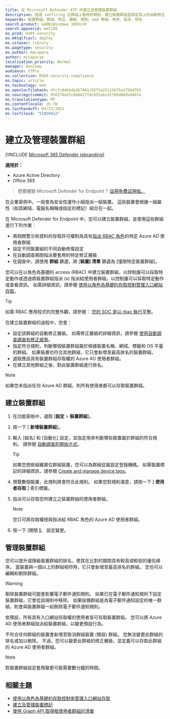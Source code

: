 ```yaml
---
title: 在 Microsoft Defender ATP 中建立及管理裝置群組
description: 透過 confiring 在群組上套用的規則，建立裝置群組並設定其上的自動修正層級。
keywords: 裝置群組、群組、修正、層級、規則、aad 群組、角色、指派、排名
search.product: eADQiWindows 10XVcnh
search.appverid: met150
ms.prod: m365-security
ms.mktglfcycl: deploy
ms.sitesec: library
ms.pagetype: security
ms.author: macapara
author: mjcaparas
localization_priority: Normal
manager: dansimp
audience: ITPro
ms.collection: M365-security-compliance
ms.topic: article
ms.technology: mde
ms.openlocfilehash: dfc7c04bbde2b7061c92f5a25115b75a2f5b47b5
ms.sourcegitcommit: 956176ed7c8b8427fdc655abcd1709d86da9447e
ms.translationtype: MT
ms.contentlocale: zh-TW
ms.lasthandoff: 03/23/2021
ms.locfileid: "51059412"
---
```

# <a name="create-and-manage-device-groups"></a>建立及管理裝置群組

[!INCLUDE [Microsoft 365 Defender rebranding](../../includes/microsoft-defender.md)]


**適用於：**
- Azure Active Directory
- Office 365

> 想要體驗 Microsoft Defender for Endpoint？ [註冊免費試用版。](https://www.microsoft.com/microsoft-365/windows/microsoft-defender-atp?ocid=docs-wdatp-exposedapis-abovefoldlink)


在企業案例中，一般會為安全性運作小組指派一組裝置。 這些裝置會根據一組屬性（如其網域、電腦名稱稱或指定的標記）組合在一起。

在 Microsoft Defender for Endpoint 中，您可以建立裝置群組，並使用這些群組進行下列作業：
- 將相關警示和資料的存取許可權制為具有[指派 RBAC 角色](rbac.md)的特定 Azure AD 使用者群組 
- 設定不同裝置組的不同自動修復設定
- 在自動調查期間指派要套用的特定修正層級
- 在調查中，請使用 **群組** 篩選，將 [**裝置] 清單** 篩選為 [僅限特定裝置群組]。

您可以在以角色為基礎的 access (RBAC) 中建立裝置群組，以控制誰可以採取特定動作或透過將裝置群組指派 (s) 指派給使用者群組，以控制誰可以採取特定動作或查看資訊。 如需詳細資訊，請參閱 [使用以角色為基礎的存取控制管理入口網站存取](rbac.md)。

>[!TIP]
> 如需 RBAC 應用程式的完整外觀，請參閱： [您的 SOC 是以 rbac 執行平整](https://techcommunity.microsoft.com/t5/Windows-Defender-ATP/Is-your-SOC-running-flat-with-limited-RBAC/ba-p/320015)。

在建立裝置群組的過程中，您會：
- 設定該群組的自動修正層級。 如需修正層級的詳細資訊，請參閱 [使用自動調查調查和修正威脅](automated-investigations.md)。
- 指定符合規則，判斷哪個裝置群組屬於根據裝置名稱、網域、標籤和 OS 平臺的群組。 如果裝置也符合其他群組，它只會新增至最高排名的裝置群組。
- 選取應該具有裝置群組存取權的 Azure AD 使用者群組。
- 在建立其他群組之後，對此裝置群組進行排名。

>[!NOTE]
>如果您未指派任何 Azure AD 群組，則所有使用者都可以存取裝置群組。

## <a name="create-a-device-group"></a>建立裝置群組

1. 在功能窗格中，選取 [**設定**  >  **裝置群組**]。

2. 按一下 [ **新增裝置群組**]。

3. 輸入 [組名] 和 [自動化] 設定，並指定用來判斷哪些裝置屬於群組的符合規則。 請參閱 [自動調查的開始方式](automated-investigations.md#how-the-automated-investigation-starts)。

    >[!TIP]
    >如果您想依組織單位群組裝置，您可以為群組從屬設定登錄機碼。 如需裝置標記的詳細資訊，請參閱 [Create and manage device tags](machine-tags.md)。

4. 預覽數個裝置，此規則將會符合此規則。 如果您對規則滿意，請按一下 [ **使用者存取** ] 索引標籤。

5. 指派可以存取您所建立之裝置群組的使用者群組。

    >[!NOTE]
    >您只可將存取權授與指派給 RBAC 角色的 Azure AD 使用者群組。

6. 按一下 [關閉 **]**。 設定變更。

## <a name="manage-device-groups"></a>管理裝置群組

您可以提升或降級裝置群組的排名，使其在比對的期間具有較高或較低的優先順序。 當裝置與一個以上的群組相符時，它只會新增至最高排名的群組。 您也可以編輯和刪除群組。

>[!WARNING]
>刪除裝置群組可能會影響電子郵件通知規則。 如果已在電子郵件通知規則下設定裝置群組，它會從該規則中移除。 如果設備群組是為電子郵件通知設定的唯一群組，則會與裝置群組一起刪除電子郵件通知規則。

依預設，所有具有入口網站存取權的使用者皆可存取裝置群組。 您可以將 Azure AD 使用者群組指派給裝置群組，以變更預設行為。

不符合任何群組的裝置會新增至取消群組裝置 (預設) 群組。 您無法變更此群組的排名或加以刪除。 不過，您可以變更此群組的修正層級，並定義可以存取此群組的 Azure AD 使用者群組。

>[!NOTE]
> 對裝置群組設定套用變更可能需要數分鐘的時間。

## <a name="related-topics"></a>相關主題

- [使用以角色為基礎的存取控制來管理入口網站存取](rbac.md)
- [建立及管理裝置標記](machine-tags.md)
- [使用 Graph API 取得租使用者群組的清單](https://docs.microsoft.com/graph/api/device-list-memberof)
